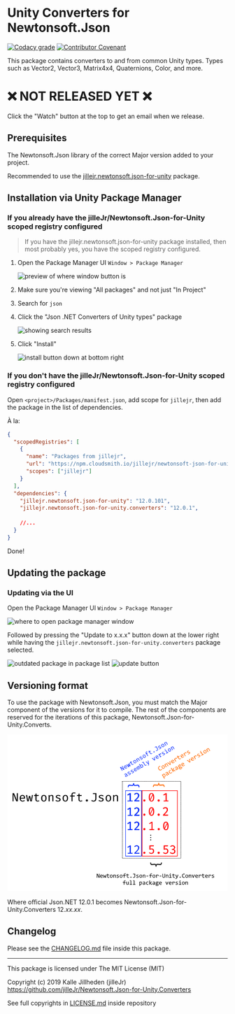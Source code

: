 # Unity Converters for Newtonsoft.Json

[![Codacy grade](https://img.shields.io/codacy/grade/de7041b5f9f9415a8add975d1b8a9fcf?logo=codacy&style=flat-square)](https://www.codacy.com/manual/jilleJr/Newtonsoft.Json-for-Unity.Converters?utm_source=github.com&amp;utm_medium=referral&amp;utm_content=jilleJr/Newtonsoft.Json-for-Unity.Converters&amp;utm_campaign=Badge_Grade)
[![Contributor Covenant](https://img.shields.io/badge/Contributor%20Covenant-v2.0%20adopted-ff69b4.svg?style=flat-square)](/CODE_OF_CONDUCT.md)

This package contains converters to and from common Unity types. Types such as
Vector2, Vector3, Matrix4x4, Quaternions, Color, and more.

# ❌ NOT RELEASED YET ❌

Click the "Watch" button at the top to get an email when we release.

## Prerequisites

The Newtonsoft.Json library of the correct Major version added to your project.

Recommended to use the [jillejr.newtonsoft.json-for-unity][jillejr.newtonsoft.json-for-unity] package.

## Installation via Unity Package Manager

### If you already have the jilleJr/Newtonsoft.Json-for-Unity scoped registry configured

> If you have the jillejr.newtonsoft.json-for-unity package installed, then
> most probably yes, you have the scoped registry configured.

1. Open the Package Manager UI `Window > Package Manager`

    ![preview of where window button is](https://i.imgur.com/0FvA5W6.png)

2. Make sure you're viewing "All packages" and not just "In Project"

3. Search for `json`

4. Click the "Json .NET Converters of Unity types" package

    ![showing search results](https://i.imgur.com/1d7yoVE.png)

5. Click "Install"

    ![install button down at bottom right](https://i.imgur.com/uGZn64c.png)

### If you don't have the jilleJr/Newtonsoft.Json-for-Unity scoped registry configured

Open `<project>/Packages/manifest.json`, add scope for `jillejr`, then add the
package in the list of dependencies.

À la:

```json
{
  "scopedRegistries": [
    {
      "name": "Packages from jillejr",
      "url": "https://npm.cloudsmith.io/jillejr/newtonsoft-json-for-unity/",
      "scopes": ["jillejr"]
    }
  ],
  "dependencies": {
    "jillejr.newtonsoft.json-for-unity": "12.0.101",
    "jillejr.newtonsoft.json-for-unity.converters": "12.0.1",

    //...
  }
}
```

Done!

## Updating the package

### Updating via the UI

Open the Package Manager UI `Window > Package Manager`

![where to open package manager window](https://i.imgur.com/0FvA5W6.png)

Followed by pressing the "Update to x.x.x" button down at the lower right while
having the `jillejr.newtonsoft.json-for-unity.converters` package selected.

![outdated package in package list](https://i.imgur.com/plejYzI.png)
![update button](https://i.imgur.com/iJsGyFy.png)

## Versioning format

To use the package with Newtonsoft.Json, you must match the Major component of
the versions for it to compile. The rest of the components are reserved for
the iterations of this package, Newtonsoft.Json-for-Unity.Converts.

![explanation of version][version-explanation.png]

Where official Json.NET 12.0.1 becomes Newtonsoft.Json-for-Unity.Converters
12.*xx.xx*.

## Changelog

Please see the [CHANGELOG.md][changelog.md] file inside this package.

---

This package is licensed under The MIT License (MIT)

Copyright (c) 2019 Kalle Jillheden (jilleJr)  
<https://github.com/jilleJr/Newtonsoft.Json-for-Unity.Converters>

See full copyrights in [LICENSE.md][license.md] inside repository

[license.md]: /LICENSE.md
[changelog.md]: /CHANGELOG.md
[version-explanation.png]: /Doc/version-explanation.png
[jillejr.newtonsoft.json-for-unity]: https://github.com/jilleJr/Newtonsoft.Json-for-Unity#readme
